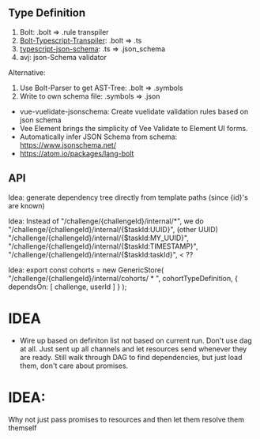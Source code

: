 ## Type Definition

1. Bolt: .bolt => .rule transpiler
2. [Bolt-Typescript-Transpiler](https://github.com/fny/firebase-bolt-transpiler): .bolt => .ts
3. [typescript-json-schema](https://github.com/YousefED/typescript-json-schema): .ts => .json_schema
4. avj: json-Schema validator

Alternative:

1. Use Bolt-Parser to get AST-Tree: .bolt => .symbols
2. Write to own schema file: .symbols => .json

- vue-vuelidate-jsonschema: Create vuelidate validation rules based on json schema
- Vee Element brings the simplicity of Vee Validate to Element UI forms.
- Automatically infer JSON Schema from schema: https://www.jsonschema.net/
- https://atom.io/packages/lang-bolt

## API

Idea: generate dependency tree directly from template paths (since {id}'s are known)

Idea: Instead of
  "/challenge/{challengeId}/internal/\*",
  we do
  "/challenge/{challengeId}/internal/{$taskId:UUID}", (other UUID)
  "/challenge/{challengeId}/internal/{$taskId:MY_UUID}",
  "/challenge/{challengeId}/internal/{$taskId:TIMESTAMP}",
  "/challenge/{challengeId}/internal/{$taskId:taskId}", < ??

Idea:
export const cohorts = new GenericStore(
  "/challenge/{challengeId}/internal/cohorts/ * ",
  cohortTypeDefinition,
  { dependsOn: [ challenge, userId ] }
);

# IDEA
- Wire up based on definiton list not based on current run. Don't use dag at all. Just sent up all channels and let resources send whenever they are ready.
Still walk through DAG to find dependencies, but just load them, don't care about promises.


# IDEA:
Why not just pass promises to resources and then let them resolve them themself
